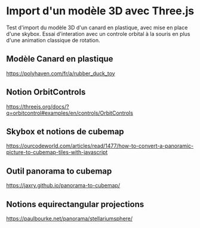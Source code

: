 # Import d'un modèle 3D avec Three.js

Test d'import du modèle 3D d'un canard en plastique, avec mise en place d'une skybox.
Essai d'interation avec un controle orbital à la souris en plus d'une animation classique de rotation.

## Modèle Canard en plastique
https://polyhaven.com/fr/a/rubber_duck_toy

## Notion OrbitControls
https://threejs.org/docs/?q=orbitcontrol#examples/en/controls/OrbitControls

## Skybox et notions de cubemap
https://ourcodeworld.com/articles/read/1477/how-to-convert-a-panoramic-picture-to-cubemap-tiles-with-javascript

## Outil panorama to cubemap
https://jaxry.github.io/panorama-to-cubemap/

## Notions equirectangular projections
https://paulbourke.net/panorama/stellariumsphere/